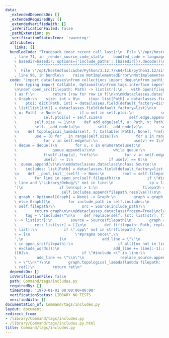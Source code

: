 ```yaml
---
data:
  _extendedDependsOn: []
  _extendedRequiredBy: []
  _extendedVerifiedWith: []
  _isVerificationFailed: false
  _pathExtension: py
  _verificationStatusIcon: ':warning:'
  attributes:
    links: []
  bundledCode: "Traceback (most recent call last):\n  File \"/opt/hostedtoolcache/Python/3.12.7/x64/lib/python3.12/site-packages/onlinejudge_verify/documentation/build.py\"\
    , line 71, in _render_source_code_stat\n    bundled_code = language.bundle(stat.path,\
    \ basedir=basedir, options={'include_paths': [basedir]}).decode()\n          \
    \         ^^^^^^^^^^^^^^^^^^^^^^^^^^^^^^^^^^^^^^^^^^^^^^^^^^^^^^^^^^^^^^^^^^^^^^^^^^^^^^^^^\n\
    \  File \"/opt/hostedtoolcache/Python/3.12.7/x64/lib/python3.12/site-packages/onlinejudge_verify/languages/python.py\"\
    , line 96, in bundle\n    raise NotImplementedError\nNotImplementedError\n"
  code: "import dataclasses\nfrom collections import deque\nfrom pathlib import Path\n\
    from typing import Callable, Optional\n\nfrom tags.interface import TagsInterface\n\
    \n\ndef open_src(filepath: Path) -> list[str]:\n    with open(filepath, \"r\"\
    ) as f:\n        return [row for row in f]\n\n\n@dataclasses.dataclass\nclass\
    \ Graph:\n    size: int = 0\n    itop: list[Path] = dataclasses.field(default_factory=list)\n\
    \    ptoi: dict[Path, int] = dataclasses.field(default_factory=dict)\n    edge:\
    \ list[list[int]] = dataclasses.field(default_factory=list)\n\n    def __add_node(self,\
    \ u: Path) -> None:\n        if u not in self.ptoi:\n            self.itop.append(u)\n\
    \            self.ptoi[u] = self.size\n            self.edge.append([])\n    \
    \        self.size += 1\n\n    def add_edge(self, u: Path, v: Path) -> None:\n\
    \        self.__add_node(u)\n        self.__add_node(v)\n        self.edge[self.ptoi[u]].append(self.ptoi[v])\n\
    \n    def topological_lambda(self, f: Callable[[Path], None], *refs) -> None:\n\
    \        use = [0 for _ in range(self.size)]\n        for u in range(self.size):\n\
    \            for v in self.edge[u]:\n                use[v] += 1\n\n        queue:\
    \ deque = deque()\n        for u, c in enumerate(use):\n            if c == 0:\n\
    \                queue.append(u)\n\n        while queue:\n            u = queue.popleft()\n\
    \            f(self.itop[u], *refs)\n            for v in self.edge[u]:\n    \
    \            use[v] -= 1\n                if use[v] == 0:\n                  \
    \  queue.append(v)\n\n\n@dataclasses.dataclass\nclass Source:\n    filepath: Path\n\
    \    includes: list[Path] = dataclasses.field(default_factory=list, init=False)\n\
    \n    def __post_init__(self) -> None:\n        root = self.filepath.parent\n\
    \        for line in open_src(self.filepath):\n            if \"#include\" in\
    \ line and \"Library/Debug/\" not in line:\n                sp = line.split('\"\
    ')\n                if len(sp) > 1:\n                    filepath = root / sp[1]\n\
    \                    self.includes.append(filepath.resolve())\n\n    def get_includes_graph(self,\
    \ graph_: Optional[Graph] = None) -> Graph:\n        graph = graph_ if graph_\
    \ else Graph()\n        for include_path in self.includes:\n            graph.add_edge(include_path,\
    \ self.filepath)\n            src = Source(include_path)\n            src.get_includes_graph(graph)\n\
    \        return graph\n\n\n@dataclasses.dataclass(frozen=True)\nclass TagsIncludes(TagsInterface):\n\
    \    tag = \"includes\"\n\n    def replace(self, lst: list[str], filepath: Path)\
    \ -> list[str]:\n        source = Source(filepath)\n        graph = source.get_includes_graph()\n\
    \        ret: list[str] = []\n\n        def f(filepath: Path, replace_source:\
    \ list):\n            if \".cpp\" not in str(filepath):\n                exclude_words\
    \ = [\n                    \"#pragma once\",\n                    '#include \"\
    ',\n                ]\n                add_line = \"\"\n                for line\
    \ in open_src(filepath):\n                    if all([ex not in line for ex in\
    \ exclude_words]):\n                        add_line += line[:-1].split(\"//\"\
    )[0]\n                        if \"#include <\" in line:\n                   \
    \         add_line += \"\\n\"\n                replace_source.append(add_line\
    \ + \"\\n\")\n\n        graph.topological_lambda(lambda filepath: f(filepath,\
    \ ret))\n        return ret\n"
  dependsOn: []
  isVerificationFile: false
  path: Command/tags/includes.py
  requiredBy: []
  timestamp: '1970-01-01 00:00:00+00:00'
  verificationStatus: LIBRARY_NO_TESTS
  verifiedWith: []
documentation_of: Command/tags/includes.py
layout: document
redirect_from:
- /library/Command/tags/includes.py
- /library/Command/tags/includes.py.html
title: Command/tags/includes.py
---
```

